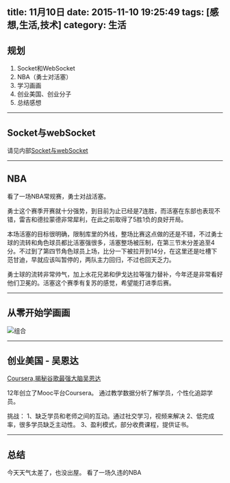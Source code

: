 title: 11月10日
date: 2015-11-10 19:25:49
tags: [感想,生活,技术]
category: 生活
---

## 规划
1. Socket和WebSocket
2. NBA（勇士对活塞）
3. 学习画画
4. 创业美国、创业分子
5. 总结感想

-------------------


<!--more-->


## Socket与webSocket
请见内部[Socket与webSocket](http://blog.xiaoman.online/2015/11/10/Socket和WebSocket/)


-------------------------
## NBA
看了一场NBA常规赛，勇士对战活塞。

勇士这个赛季开赛就十分强势，到目前为止已经是7连胜，而活塞在东部也表现不错，雷吉和德拉蒙德非常犀利，在此之前取得了5胜1负的良好开局。

本场活塞的目标很明确，限制库里的外线，整场比赛这点做的还是不错，不过勇士球的流转和角色球员都比活塞强很多，活塞整场被压制，在第三节末分差追至4分。不过到了第四节角色球员上场，比分一下被拉开到14分，在这里还是吐槽下范甘迪，早就应该叫暂停的，两队主力回归，不过也回天乏力。

勇士球的流转非常帅气，加上水花兄弟和伊戈达拉等强力替补，今年还是非常看好他们卫冕的。活塞这个赛季有复苏的感觉，希望能打进季后赛。

-------------------------
## 从零开始学画画
![组合](http://7xnz74.com1.z0.glb.clouddn.com/1110.png?imageView2/2/w/800)

-------------------------
## 创业美国 - 吴恩达

[Coursera,揭秘谷歌最强大脑吴恩达](http://v.youku.com/v_show/id_XODkwMTU2ODc2.html?from=y1.6-91.3.1.8eb4a95aab8b11e49e2a)

12年创立了Mooc平台Coursera。
通过教学数据分析了解学员，个性化追踪学员。


挑战：
1、缺乏学员和老师之间的互动。通过社交学习，视频来解决
2、低完成率，很多学员缺乏主动性。
3、盈利模式，部分收费课程，提供证书。

--------------------------
## 总结
今天天气太差了，也没出屋。
看了一场久违的NBA








